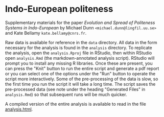 # Indo-European politeness

Supplementary materials for the paper *Evolution and Spread of Politeness Systems in Indo-European* by Michael Dunn `<michael.dunn@lingfil.uu.se>` and Kate Bellamy `kate.bellamy@cnrs.fr`. 

Raw data is available for reference in the `data` directory. All data in the form necessary for the analysis is found in the `analysis` directory. To replicate the analysis, open the `analysis.Rproj` file in RStudio, then within RStudio open `analysis.Rmd` (the markdown-annotated analysis script). RStudio will prompt you to install any missing R libraries. Once these are present, you can press the "Knit" button to run the entire script and generate a pdf report or you can select one of the options under the "Run" button to operate the script more interactively. Some of the pre-processing of the data is slow, so the first time you run the script it will take a long time. The script saves the pre-processed data (see note under the heading "Generated Files" in `analysis.Rmd`) so that subsequent runs will be much quicker.

A compiled version of the entire analysis is available to read in the file 
[analysis.html](./analysis/analysis.html).
